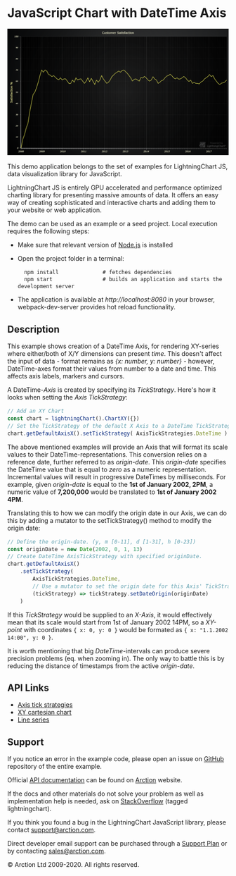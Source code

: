 # JavaScript Chart with DateTime Axis

![JavaScript Chart with DateTime Axis](dateTimeAxis.png)

This demo application belongs to the set of examples for LightningChart JS, data visualization library for JavaScript.

LightningChart JS is entirely GPU accelerated and performance optimized charting library for presenting massive amounts of data. It offers an easy way of creating sophisticated and interactive charts and adding them to your website or web application.

The demo can be used as an example or a seed project. Local execution requires the following steps:

- Make sure that relevant version of [Node.js](https://nodejs.org/en/download/) is installed
- Open the project folder in a terminal:

        npm install              # fetches dependencies
        npm start                # builds an application and starts the development server

- The application is available at *http://localhost:8080* in your browser, webpack-dev-server provides hot reload functionality.


## Description

This example shows creation of a DateTime Axis, for rendering XY-series where either/both of X/Y dimensions can present *time*. This doesn't affect the input of data - format remains as *{x: number, y: number}* - however, DateTime-axes format their values from number to a date and time. This affects axis labels, markers and cursors.

A DateTime-*Axis* is created by specifying its *TickStrategy*. Here's how it looks when setting the *Axis TickStrategy*:

```javascript
// Add an XY Chart
const chart = lightningChart().ChartXY({})
// Set the TickStrategy of the default X Axis to a DateTime TickStrategy
chart.getDefaultAxisX().setTickStrategy( AxisTickStrategies.DateTime )
```

The above mentioned examples will provide an Axis that will format its scale values to their DateTime-representations. This conversion relies on a reference date, further referred to as *origin-date*. This *origin-date* specifies the DateTime value that is equal to *zero* as a numeric representation. Incremental values will result in progressive DateTimes by milliseconds. For example, given *origin-date* is equal to the **1st of January 2002, 2PM**, a numeric value of **7,200,000** would be translated to **1st of January 2002 4PM**.

Translating this to how we can modify the origin date in our Axis, we can do this by adding a mutator to the setTickStrategy() method to modify the origin date:

```javascript
// Define the origin-date. (y, m [0-11], d [1-31], h [0-23])
const originDate = new Date(2002, 0, 1, 13)
// Create DateTime AxisTickStrategy with specified originDate.
chart.getDefaultAxisX()
    .setTickStrategy(
        AxisTickStrategies.DateTime,
        // Use a mutator to set the origin date for this Axis' TickStrategy
        (tickStrategy) => tickStrategy.setDateOrigin(originDate)
    )
```

If this *TickStrategy* would be supplied to an *X-Axis*, it would effectively mean that its scale would start from 1st of January 2002 14PM, so a *XY-point* with coordinates `{ x: 0, y: 0 }` would be formated as `{ x: "1.1.2002 14:00", y: 0 }`.


It is worth mentioning that big *DateTime*-intervals can produce severe precision problems (eq. when zooming in). The only way to battle this is by reducing the distance of timestamps from the active *origin-date*.


## API Links

* [Axis tick strategies]
* [XY cartesian chart]
* [Line series]


## Support

If you notice an error in the example code, please open an issue on [GitHub][0] repository of the entire example.

Official [API documentation][1] can be found on [Arction][2] website.

If the docs and other materials do not solve your problem as well as implementation help is needed, ask on [StackOverflow][3] (tagged lightningchart).

If you think you found a bug in the LightningChart JavaScript library, please contact support@arction.com.

Direct developer email support can be purchased through a [Support Plan][4] or by contacting sales@arction.com.

[0]: https://github.com/Arction/
[1]: https://www.arction.com/lightningchart-js-api-documentation/
[2]: https://www.arction.com
[3]: https://stackoverflow.com/questions/tagged/lightningchart
[4]: https://www.arction.com/support-services/

© Arction Ltd 2009-2020. All rights reserved.


[Axis tick strategies]: https://www.arction.com/lightningchart-js-api-documentation/v3.1.0/globals.html#axistickstrategies
[XY cartesian chart]: https://www.arction.com/lightningchart-js-api-documentation/v3.1.0/classes/chartxy.html
[Line series]: https://www.arction.com/lightningchart-js-api-documentation/v3.1.0/classes/lineseries.html

